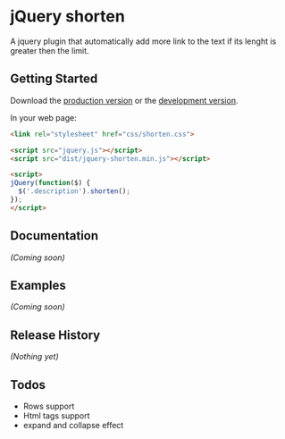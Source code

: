 # jQuery shorten

A jquery plugin that automatically add more link to the text if its lenght is greater then the limit.

## Getting Started
Download the [production version][min] or the [development version][max].

[min]: https://raw.github.com/root/jquery-shorten/master/dist/jquery-shorten.min.js
[max]: https://raw.github.com/root/jquery-shorten/master/dist/jquery-shorten.js

In your web page:

```html
<link rel="stylesheet" href="css/shorten.css">

<script src="jquery.js"></script>
<script src="dist/jquery-shorten.min.js"></script>

<script>
jQuery(function($) {
  $('.description').shorten(); 
});
</script>
```

## Documentation
_(Coming soon)_

## Examples
_(Coming soon)_

## Release History
_(Nothing yet)_

## Todos
* Rows support
* Html tags support
* expand and collapse effect